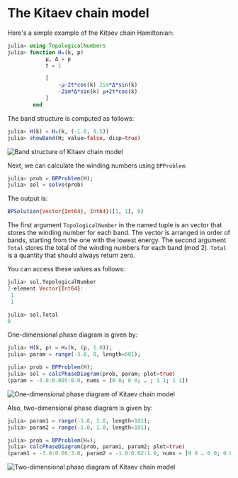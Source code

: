 # The Kitaev chain model

Here's a simple example of the Kitaev chain Hamiltonian:

```julia
julia> using TopologicalNumbers
julia> function H₀(k, p)
            μ, Δ = p
            t = 1

            [
                -μ-2t*cos(k) 2im*Δ*sin(k)
                -2im*Δ*sin(k) μ+2t*cos(k)
            ]
        end
```

The band structure is computed as follows:

```julia
julia> H(k) = H₀(k, (-1.0, 0.5))
julia> showBand(H; value=false, disp=true)
```

![Band structure of Kitaev chain model](https://github.com/KskAdch/TopologicalNumbers.jl/assets/139373570/7a11c4b0-1949-457d-8cee-9b57f43af2f1)

Next, we can calculate the winding numbers using `BPProblem`:

```julia
julia> prob = BPProblem(H);
julia> sol = solve(prob)
```

The output is:

```julia
BPSolution{Vector{Int64}, Int64}([1, 1], 0)
```

The first argument `TopologicalNumber` in the named tuple is an vector that stores the winding number for each band. 
The vector is arranged in order of bands, starting from the one with the lowest energy.
The second argument `Total` stores the total of the winding numbers for each band (mod 2).
`Total` is a quantity that should always return zero.

You can access these values as follows:

```julia
julia> sol.TopologicalNumber
2-element Vector{Int64}:
 1
 1

julia> sol.Total
0
```



One-dimensional phase diagram is given by:

```julia
julia> H(k, p) = H₀(k, (p, 1.0));
julia> param = range(-3.0, 0, length=601);

julia> prob = BPProblem(H);
julia> sol = calcPhaseDiagram(prob, param; plot=true)
(param = -3.0:0.005:0.0, nums = [0 0; 0 0; … ; 1 1; 1 1])
```

![One-dimensional phase diagram of Kitaev chain model](https://github.com/KskAdch/TopologicalNumbers.jl/assets/139373570/6b0798c3-ffa0-4bfb-b724-92aee1eda384)

Also, two-dimensional phase diagram is given by:

```julia
julia> param1 = range(-3.0, 3.0, length=101);
julia> param2 = range(-1.0, 1.0, length=101);

julia> prob = BPProblem(H₀);
julia> calcPhaseDiagram(prob, param1, param2; plot=true)
(param1 = -3.0:0.06:3.0, param2 = -1.0:0.02:1.0, nums = [0 0 … 0 0; 0 0 … 0 0;;; 0 0 … 0 0; 0 0 … 0 0;;; 0 0 … 0 0; 0 0 … 0 0;;; … ;;; 0 0 … 0 0; 0 0 … 0 0;;; 0 0 … 0 0; 0 0 … 0 0;;; 0 0 … 0 0; 0 0 … 0 0])
```

![Two-dimensional phase diagram of Kitaev chain model](https://github.com/KskAdch/TopologicalNumbers.jl/assets/139373570/937f9c32-f63e-414e-bc12-92c0008d11d2)